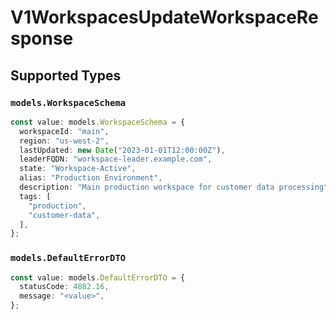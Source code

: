 # V1WorkspacesUpdateWorkspaceResponse


## Supported Types

### `models.WorkspaceSchema`

```typescript
const value: models.WorkspaceSchema = {
  workspaceId: "main",
  region: "us-west-2",
  lastUpdated: new Date("2023-01-01T12:00:00Z"),
  leaderFQDN: "workspace-leader.example.com",
  state: "Workspace-Active",
  alias: "Production Environment",
  description: "Main production workspace for customer data processing",
  tags: [
    "production",
    "customer-data",
  ],
};
```

### `models.DefaultErrorDTO`

```typescript
const value: models.DefaultErrorDTO = {
  statusCode: 4882.16,
  message: "<value>",
};
```

